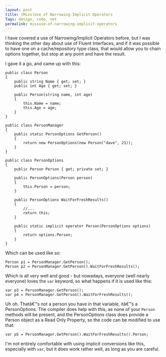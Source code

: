 ```yaml
---
layout: post
title: (Miss)Use of Narrowing-Implicit Operators
Tags: design, code, net
permalink: missuse-of-narrowing-implicit-operators
---
```


I have covered a use of Narrowing/Implicit Operators before, but I was thinking the other day about use of Fluent Interfaces, and if it was possible to have one on a cache/repository type class, that would allow you to chain options together, but stop at any point and have the result.

I gave it a go, and came up with this:

    public class Person
    {
        public string Name { get; set; }
        public int Age { get; set; }

        public Person(string name, int age)
        {
            this.Name = name;
            this.Age = age;
        }
    }

    public class PersonManager
    {
        public static PersonOptions GetPerson()
        {
            return new PersonOptions(new Person("dave", 21));
        }
    }

    public class PersonOptions
    {
        public Person Person { get; private set; }

        public PersonOptions(Person person)
        {
            this.Person = person;
        }

        public PersonOptions WaitForFreshResults()
        {
            //...
            return this;
        }

        public static implicit operator Person(PersonOptions options)
        {
            return options.Person;
        }
    }
	
Which can be used like so:

    Person p1 = PersonManager.GetPerson();
    Person p2 = PersonManager.GetPerson().WaitForFreshResults();

Which is all very well and good - but nowadays, everyone (well nearly everyone) loves the `var` keyword, so what happens if it is used like this:

    var p3 = PersonManager.GetPerson();
    var p4 = PersonManager.GetPerson().WaitForFreshResults();

Uh oh.  Thatâ€™s not a person you have in that variable, itâ€™s a PersonOptions.  The compiler does help with this, as none of your `Person` methods will be present, and the PersonOptions class does provide a Person object as a Read Only Property, so the code can be modified to use that:

    var p5 = PersonManager.GetPerson().WaitForFreshResults().Person;

I'm not entirely comfortable with using implicit conversions like this, especially with `var`, but it does work rather well, as long as you are careful.